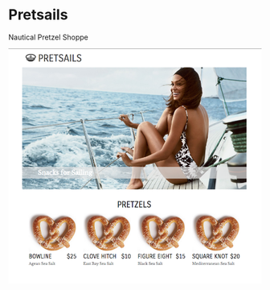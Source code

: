Pretsails
===

Nautical Pretzel Shoppe

![Screen Shot](https://raw.githubusercontent.com/NathanielWroblewski/pretsails/master/pretsails-screenshot.png)
